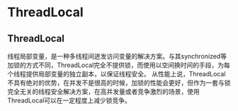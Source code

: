 # ThreadLocal

## ThreadLocal

线程局部变量，是一种多线程间迸发访问变量的解决方案。与其synchronized等加锁的方式不同，ThreadLocal完全不提供锁，而使用以空间换时间的手段，为每个线程提供局部变量的独立副本，以保证线程安全。
从性能上说，ThreadLocal不具有绝对的优势，在并发不是很高的时候，加锁的性能会更好，但作为一套与锁完全无关的线程安全解决方案，在高并发量或者竞争激烈的场景，使用ThreadLocal可以在一定程度上减少锁竞争。

 


